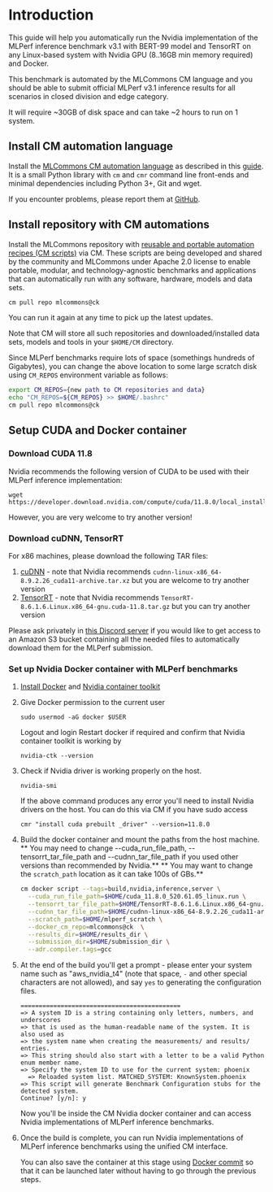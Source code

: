 # Introduction

This guide will help you automatically run the Nvidia implementation of the MLPerf inference benchmark v3.1 
with BERT-99 model and TensorRT on any Linux-based system with Nvidia GPU (8..16GB min memory required)
and Docker.

This benchmark is automated by the MLCommons CM language and you should be able to submit official MLPerf v3.1 inference results
for all scenarios in closed division and edge category.

It will require ~30GB of disk space and can take ~2 hours to run on 1 system.


## Install CM automation language

Install the [MLCommons CM automation language](https://doi.org/10.5281/zenodo.8105339) as described in this [guide](../../../docs/installation.md). 
It is a small Python library with `cm` and `cmr` command line front-ends and minimal dependencies including Python 3+, Git and wget.

If you encounter problems, please report them at [GitHub](https://github.com/mlcommons/ck/issues).


## Install repository with CM automations

Install the MLCommons repository with [reusable and portable automation recipes (CM scripts)](https://github.com/mlcommons/ck/tree/master/cm-mlops/script) via CM.
These scripts are being developed and shared by the community and MLCommons under Apache 2.0 license 
to enable portable, modular, and technology-agnostic benchmarks and applications 
that can automatically run with any software, hardware, models and data sets.

```bash
cm pull repo mlcommons@ck
```

You can run it again at any time to pick up the latest updates.

Note that CM will store all such repositories and downloaded/installed data sets, models and tools
in your `$HOME/CM` directory. 

Since MLPerf benchmarks require lots of space (somethings hundreds of Gigabytes), 
you can change the above location to some large scratch disk using `CM_REPOS` 
environment variable as follows:

```bash
export CM_REPOS={new path to CM repositories and data}
echo "CM_REPOS=${CM_REPOS} >> $HOME/.bashrc"
cm pull repo mlcommons@ck
```



## Setup CUDA and Docker container

### Download CUDA 11.8

Nvidia recommends the following version of CUDA to be used with their MLPerf inference implementation:

```
wget https://developer.download.nvidia.com/compute/cuda/11.8.0/local_installers/cuda_11.8.0_520.61.05_linux.run
```

However, you are very welcome to try another version!

### Download cuDNN, TensorRT

For x86 machines, please download the following TAR files:
1. [cuDNN](https://developer.nvidia.com/cudnn) - note that Nvidia recommends `cudnn-linux-x86_64-8.9.2.26_cuda11-archive.tar.xz`
   but you are welcome to try another version
2. [TensorRT](https://developer.nvidia.com/tensorrt) - note that Nvidia recommends `TensorRT-8.6.1.6.Linux.x86_64-gnu.cuda-11.8.tar.gz`
   but you can try another version

Please ask privately in [this Discord server](https://discord.gg/y7hupJsUNb) if you would like to get access 
to an Amazon S3 bucket containing all the needed files to automatically download them for the MLPerf submission. 


### Set up Nvidia Docker container with MLPerf benchmarks

1. [Install Docker](https://docs.docker.com/engine/install/) and [Nvidia container toolkit](https://docs.nvidia.com/datacenter/cloud-native/container-toolkit/latest/install-guide.html)
     
2. Give Docker permission to the current user
     ```
     sudo usermod -aG docker $USER
     ```
     Logout and login
     Restart docker if required and confirm that Nvidia container toolkit is working by
     ```
     nvidia-ctk --version
     ```

3. Check if Nvidia driver is working properly on the host. 
     ```
     nvidia-smi
     ```
     If the above command produces any error you'll need to install Nvidia drivers on the host. You can do this via CM if you have sudo access
     ```
     cmr "install cuda prebuilt _driver" --version=11.8.0
     ```


4. Build the docker container and mount the paths from the host machine.
    ** You may need to change --cuda_run_file_path, --tensorrt_tar_file_path and --cudnn_tar_file_path if you used other versions than recommended by Nvidia.**
    ** You may want to change the `scratch_path` location as it can take 100s of GBs.**
    ```bash
    cm docker script --tags=build,nvidia,inference,server \
      --cuda_run_file_path=$HOME/cuda_11.8.0_520.61.05_linux.run \
      --tensorrt_tar_file_path=$HOME/TensorRT-8.6.1.6.Linux.x86_64-gnu.cuda-11.8.tar.gz \
      --cudnn_tar_file_path=$HOME/cudnn-linux-x86_64-8.9.2.26_cuda11-archive.tar.xz \
      --scratch_path=$HOME/mlperf_scratch \
      --docker_cm_repo=mlcommons@ck  \
      --results_dir=$HOME/results_dir \
      --submission_dir=$HOME/submission_dir \
      --adr.compiler.tags=gcc
    ```

5. At the end of the build you'll get a prompt - please enter your system name such as "aws_nvidia_t4" 
   (note that space, `-` and other special characters are not allowed),
   and say `yes` to generating the configuration files.

    ```
    ============================================
    => A system ID is a string containing only letters, numbers, and underscores
    => that is used as the human-readable name of the system. It is also used as
    => the system name when creating the measurements/ and results/ entries.
    => This string should also start with a letter to be a valid Python enum member name.
    => Specify the system ID to use for the current system: phoenix
      => Reloaded system list. MATCHED_SYSTEM: KnownSystem.phoenix
    => This script will generate Benchmark Configuration stubs for the detected system.
    Continue? [y/n]: y
    ```
    Now you'll be inside the CM Nvidia docker container and can access Nvidia implementations of MLPerf inference benchmarks.

6. Once the build is complete, you can run Nvidia implementations of MLPerf inference benchmarks
   using the unified CM interface.

   You can also save the container at this stage using [Docker commit](https://docs.docker.com/engine/reference/commandline/commit/) 
   so that it can be launched later without having to go through the previous steps.



